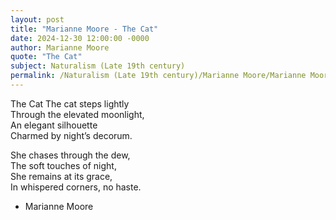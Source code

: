 ```yaml
---
layout: post
title: "Marianne Moore - The Cat"
date: 2024-12-30 12:00:00 -0000
author: Marianne Moore
quote: "The Cat"
subject: Naturalism (Late 19th century)
permalink: /Naturalism (Late 19th century)/Marianne Moore/Marianne Moore - The Cat
---
```


The Cat
The cat steps lightly  
Through the elevated moonlight,  
An elegant silhouette  
Charmed by night’s decorum.

She chases through the dew,  
The soft touches of night,  
She remains at its grace,  
In whispered corners, no haste.


- Marianne Moore
